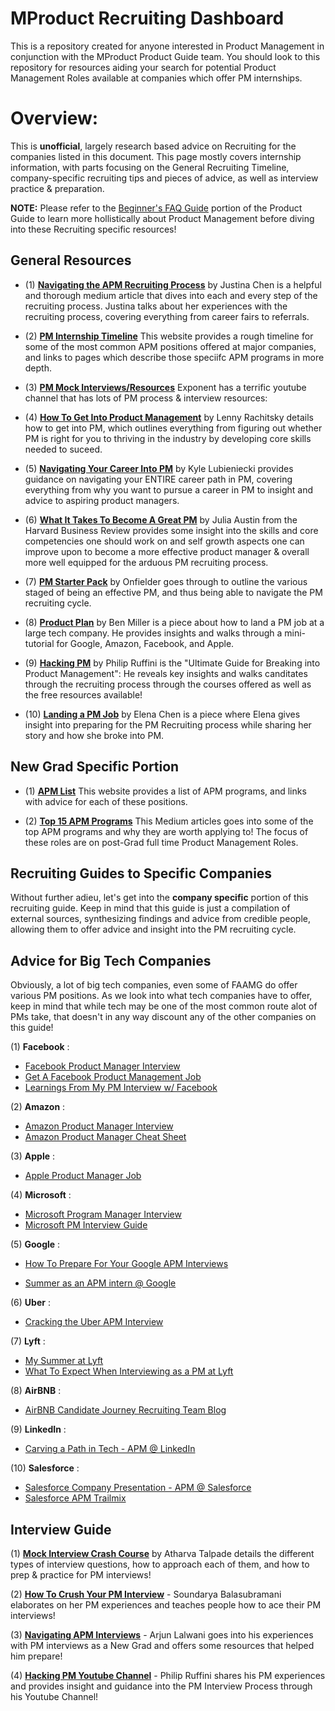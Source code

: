 # MProduct Recruiting Dashboard
This is a repository created for anyone interested in Product Management in conjunction with the MProduct Product Guide team. You should look to this repository for resources aiding your search for potential Product Management Roles available at companies which offer PM internships.  

# Overview:

This is **unofficial**, largely research based advice on Recruiting for the companies listed in this document. This page mostly covers internship information, with parts focusing on the General Recruiting Timeline, company-specific recruiting tips and pieces of advice, as well as interview practice & preparation. 


**NOTE:** Please refer to the [Beginner's FAQ Guide](https://docs.google.com/document/d/1DqiIlsDFDgEURjuu5qogYetPev4Z-76oAmxBNIwCNv0/edit) portion of the Product Guide to learn more hollistically about Product Management before diving into these Recruiting specific resources!

## General Resources

* (1) **[Navigating the APM Recruiting Process](https://medium.com/pminsider/navigating-the-entry-level-pm-apm-recruiting-process-957993620ac5)** by Justina Chen is a helpful and thorough medium article that dives into each and every step of the recruiting process. Justina talks about her experiences with the recruiting process, covering everything from career fairs to referrals.

* (2) **[PM Internship Timeline](http://internship-timeline.com/product.html)** This website provides a rough timeline for some of the most common APM positions offered at major companies, and links to pages which describe those speciifc APM programs in more depth.

* (3) **[PM Mock Interviews/Resources](https://www.youtube.com/channel/UCjm_qVkCPjOVDz9BWjNqO9A)** Exponent has a terrific youtube channel that has lots of PM process & interview resources:

* (4) **[How To Get Into Product Management](https://medium.com/hackernoon/how-to-get-into-product-management-78c58bd9c8cf)** by Lenny Rachitsky details how to get into PM, which outlines everything from figuring out whether PM is right for you to thriving in the industry by developing core skills needed to suceed.

* (5) **[Navigating Your Career Into PM](https://productcoalition.com/navigating-your-career-into-product-management-4a8de0f68c09)** by Kyle Lubieniecki provides guidance on navigating your ENTIRE career path in PM, covering everything from why you want to pursue a career in PM to insight and advice to aspiring product managers.

* (6) **[What It Takes To Become A Great PM](https://hbr.org/2017/12/what-it-takes-to-become-a-great-product-manager)** by Julia Austin from the Harvard Business Review provides some insight into the skills and core competencies one should work on and self growth aspects one can improve upon to become a more effective product manager & overall more well equipped for the arduous PM recruiting process.

* (7) **[PM Starter Pack](https://pmstarterpack.onfielder.com/)** by Onfielder goes through to outline the various staged of being an effective PM, and thus being able to navigate the PM recruiting cycle.

* (8) **[Product Plan](https://www.productplan.com/google-amazon-facebook-apple/)** by Ben Miller is a piece about how to land a PM job at a large tech company. He provides insights and walks through a mini-tutorial for Google, Amazon, Facebook, and Apple.

* (9) **[Hacking PM](https://hackingpm.com/)** by Philip Ruffini is the "Ultimate Guide for Breaking into Product Management": He reveals key insights and walks canditates through the recruiting process through the courses offered as well as the free resources available!

* (10) **[Landing a PM Job](https://www.freecodecamp.org/news/how-to-land-a-pm-job-without-pm-experience/)** by Elena Chen is a piece where Elena gives insight into preparing for the PM Recruiting process while sharing her story and how she broke into PM.

## New Grad Specific Portion
* (1) **[APM List](https://apmlist.com/)** This website provides a list of APM programs, and links with advice for each of these positions.

* (2) **[Top 15 APM Programs](https://medium.com/pminsider/product-management-digest-apm-3c2631683139)** This Medium articles goes into some of the top APM programs and why they are worth applying to! The focus of these roles are on post-Grad full time Product Management Roles.

## Recruiting Guides to Specific Companies
Without further adieu, let's get into the **company specific** portion of this recruiting guide. Keep in mind that this guide is just a compilation of external sources, synthesizing findings and advice from credible people, allowing them to offer advice and insight into the PM recruiting cycle. 

## Advice for Big Tech Companies
Obviously, a lot of big tech companies, even some of FAAMG do offer various PM positions. As we look into what tech companies have to offer, keep in mind that while tech may be one of the most common route alot of PMs take, that doesn't in any way discount any of the other companies on this guide!

(1) **Facebook**  : 
* [Facebook Product Manager Interview](https://igotanoffer.com/blogs/product-manager/facebook-product-manager-interview)
* [Get A Facebook Product Management Job](https://www.productschool.com/blog/product-management-2/get-product-management-job-facebook/)
* [Learnings From My PM Interview w/ Facebook](https://medium.com/@aayushxagrawal/learnings-from-my-product-manager-interview-facebook-887bc0aa95c5)

(2) **Amazon** : 
* [Amazon Product Manager Interview](https://igotanoffer.com/blogs/product-manager/amazon-product-manager-interview)
* [Amazon Product Manager Cheat Sheet](https://www.lewis-lin.com/newsletter-archive/2017/10/19/amazon-product-manager-interview-cheat-sheet)

(3) **Apple** : 
* [Apple Product Manager Job](https://www.productschool.com/blog/product-management-2/product-manager-job-apple/)

(4) **Microsoft** : 
* [Microsoft Program Manager Interview](https://igotanoffer.com/blogs/product-manager/microsoft-program-manager-interview)
* [Microsoft PM Interview Guide](https://www.tryexponent.com/guides/microsoft/pm-interview)

(5) **Google** : 
* [How To Prepare For Your Google APM Interviews](https://blog.usejournal.com/how-to-prepare-for-your-google-apm-interviews-b665584c13fc)

* [Summer as an APM intern @ Google](https://medium.com/@maayanalbert/maayan-google-c10a05df0f4c)

(6) **Uber**  : 
* [Cracking the Uber APM Interview](https://medium.com/@andywalner/cracking-the-uber-associate-product-manager-apm-interview-b08c240e4ec)

(7) **Lyft** : 
* [My Summer at Lyft](https://uxdesign.cc/the-story-of-my-summer-at-lyft-1d82c972c763)
* [What To Expect When Interviewing as a PM at Lyft](https://eng.lyft.com/what-to-expect-when-interviewing-as-a-pm-at-lyft-fd13634ca381)

(8) **AirBNB** : 
* [AirBNB Candidate Journey Recruiting Team Blog](https://medium.com/@AirbnbCandidateJourney)

(9) **LinkedIn**  :   
* [Carving a Path in Tech - APM @ LinkedIn](https://medium.com/@justinemoore_85088/carving-a-path-in-tech-with-emily-carrolo-apm-at-linkedin-34832ecaf6a7)

(10) **Salesforce**  :   
* [Salesforce Company Presentation - APM @ Salesforce](https://docs.google.com/presentation/d/1HGy9YQG8ExrsBIs5JeAFr3b2DH0oJaQ3tASNxqhDMFw/edit?usp=sharing)
* [Salesforce APM Trailmix](https://trailhead.salesforce.com/users/efaddoul/trailmixes/futureforce-apm-trailmix)

## Interview Guide

(1) **[Mock Interview Crash Course](https://www.notion.so/Mock-Interview-Crash-Course-4e1e7aae48264cae98d5e9beeb158612)** by Atharva Talpade details the different types of interview questions, how to approach each of them, and how to prep & practice for PM interviews!

(2) **[How To Crush Your PM Interview](https://medium.com/open-product-management/how-to-crush-your-product-management-interview-ultimate-guide-for-all-aspiring-pms-8c6172ed697c)** - Soundarya Balasubramani elaborates on her PM experiences and teaches people how to ace their PM interviews!

(3) **[Navigating APM Interviews](https://medium.com/@arjun11/navigating-apm-interviews-b3d17bec0d39)** - Arjun Lalwani goes into his experiences with PM interviews as a New Grad and offers some resources that helped him prepare!

(4) **[Hacking PM Youtube Channel](https://www.youtube.com/channel/UC8fgtKyHY0rGn68agz7vgtQ)** - Philip Ruffini shares his PM experiences and provides insight and guidance into the PM Interview Process through his Youtube Channel!
